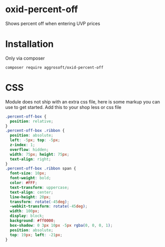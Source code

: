 # oxid-percent-off
Shows percent off when entering UVP prices


# Installation

Only via composer 

`composer require aggrosoft/oxid-percent-off`

# CSS

Module does not ship with an extra css file, here is some markup you can use to get started. Add this to your shop less
or css file

```css
.percent-off-box {
  position: relative;
}
.percent-off-box .ribbon {
  position: absolute;
  left: -5px; top: -5px;
  z-index: 1;
  overflow: hidden;
  width: 75px; height: 75px;
  text-align: right;
}
.percent-off-box .ribbon span {
  font-size: 10px;
  font-weight: bold;
  color: #FFF;
  text-transform: uppercase;
  text-align: center;
  line-height: 20px;
  transform: rotate(-45deg);
  -webkit-transform: rotate(-45deg);
  width: 100px;
  display: block;
  background: #ff0000;
  box-shadow: 0 3px 10px -5px rgba(0, 0, 0, 1);
  position: absolute;
  top: 19px; left: -21px;
}
```